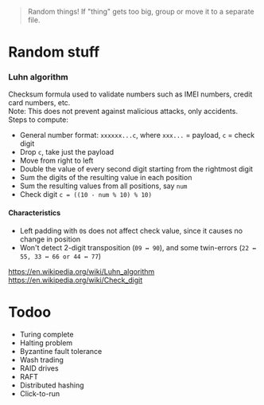 > Random things! If "thing" gets too big, group or move it to a separate file.

# Random stuff
### Luhn algorithm
Checksum formula used to validate numbers such as IMEI numbers, credit card numbers, etc.  
Note: This does not prevent against malicious attacks, only accidents.  
Steps to compute:  
- General number format: `xxxxxx...c`, where `xxx...` = payload, `c` = check digit
- Drop `c`, take just the payload
- Move from right to left
- Double the value of every second digit starting from the rightmost digit
- Sum the digits of the resulting value in each position
- Sum the resulting values from all positions, say `num`
- Check digit `c = ((10 - num % 10) % 10)`

#### Characteristics
- Left padding with `0`s does not affect check value, since it causes no change in position
- Won't detect 2-digit transposition (`09 ↔ 90`), and some twin-errors (`22 ↔ 55, 33 ↔ 66 or 44 ↔ 77`)

https://en.wikipedia.org/wiki/Luhn_algorithm
https://en.wikipedia.org/wiki/Check_digit



# Todoo
- Turing complete  
- Halting problem  
- Byzantine fault tolerance  
- Wash trading  
- RAID drives  
- RAFT  
- Distributed hashing  
- Click-to-run